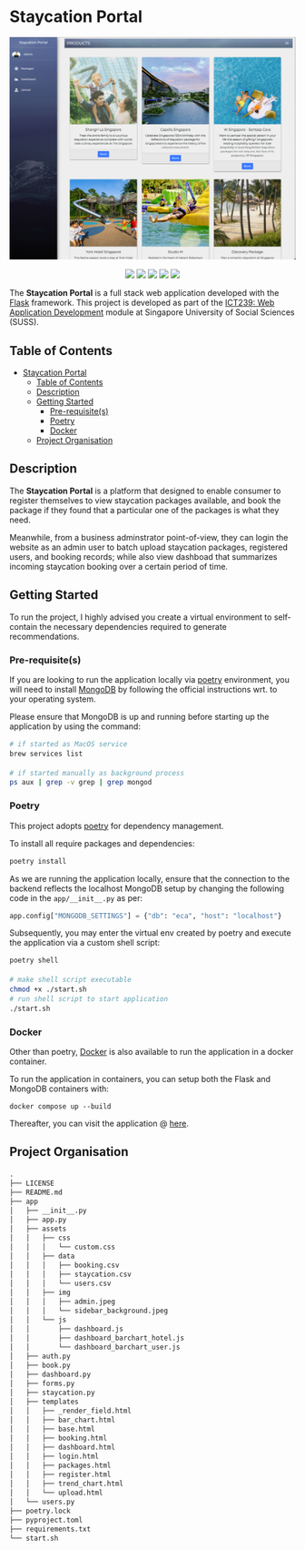 # Staycation Portal

<p align="center">
  <img src="./misc/portal.png">
</p>

<p align="center">
    <img src="https://www.vectorlogo.zone/logos/pocoo_flask/pocoo_flask-icon.svg">
    <img src="https://www.vectorlogo.zone/logos/w3_html5/w3_html5-icon.svg">
    <img src="https://www.vectorlogo.zone/logos/getbootstrap/getbootstrap-icon.svg">
    <img src="https://www.vectorlogo.zone/logos/javascript/javascript-icon.svg">
    <img src="https://www.vectorlogo.zone/logos/mongodb/mongodb-icon.svg">
</p>

The **Staycation Portal** is a full stack web application developed with the [Flask](https://flask.palletsprojects.com/en/2.1.x/) framework. This project is developed as part of the [ICT239: Web Application Development](https://www.suss.edu.sg/courses/detail/ict239) module at Singapore University of Social Sciences (SUSS).

## Table of Contents
- [Staycation Portal](#staycation-portal)
  - [Table of Contents](#table-of-contents)
  - [Description](#description)
  - [Getting Started](#getting-started)
    - [Pre-requisite(s)](#pre-requisites)
    - [Poetry](#poetry)
    - [Docker](#docker)
  - [Project Organisation](#project-organisation)

## Description

The **Staycation Portal** is a platform that designed to enable consumer to register themselves to view staycation packages available, and book the package if they found that a particular one of the packages is what they need.

Meanwhile, from a business adminstrator point-of-view, they can login the website as an admin user to batch upload staycation packages, registered users, and booking records; while also view dashboad that summarizes incoming staycation booking over a certain period of time.



## Getting Started

To run the project, I highly advised you create a virtual environment to self-contain the necessary dependencies required to generate recommendations.

### Pre-requisite(s)

If you are looking to run the application locally via [poetry](#poetry) environment, you will need to install [MongoDB](https://www.mongodb.com/docs/manual/tutorial/install-mongodb-on-os-x/) by following the official instructions wrt. to your operating system.

Please ensure that MongoDB is up and running before starting up the application by using the command:
```bash
# if started as MacOS service
brew services list

# if started manually as background process
ps aux | grep -v grep | grep mongod
```

### Poetry

This project adopts [poetry](https://python-poetry.org/) for dependency management.

To install all require packages and dependencies:
```bash
poetry install
```

As we are running the application locally, ensure that the connection to the backend reflects the localhost MongoDB setup by changing the following code in the `app/__init__.py` as per:
```python
app.config["MONGODB_SETTINGS"] = {"db": "eca", "host": "localhost"}
```

Subsequently, you may enter the virtual env created by poetry and execute the application via a custom shell script:
```bash
poetry shell

# make shell script executable
chmod +x ./start.sh
# run shell script to start application
./start.sh
```

### Docker

Other than poetry, [Docker]() is also available to run the application in a docker container.

To run the application in containers, you can setup both the Flask and MongoDB containers with:
```docker
docker compose up --build
```
Thereafter, you can visit the application @ [here](http://localhost:5000).

## Project Organisation

```
.
├── LICENSE
├── README.md
├── app
│   ├── __init__.py
│   ├── app.py
│   ├── assets
│   │   ├── css
│   │   │   └── custom.css
│   │   ├── data
│   │   │   ├── booking.csv
│   │   │   ├── staycation.csv
│   │   │   └── users.csv
│   │   ├── img
│   │   │   ├── admin.jpeg
│   │   │   └── sidebar_background.jpeg
│   │   └── js
│   │       ├── dashboard.js
│   │       ├── dashboard_barchart_hotel.js
│   │       └── dashboard_barchart_user.js
│   ├── auth.py
│   ├── book.py
│   ├── dashboard.py
│   ├── forms.py
│   ├── staycation.py
│   ├── templates
│   │   ├── _render_field.html
│   │   ├── bar_chart.html
│   │   ├── base.html
│   │   ├── booking.html
│   │   ├── dashboard.html
│   │   ├── login.html
│   │   ├── packages.html
│   │   ├── register.html
│   │   ├── trend_chart.html
│   │   └── upload.html
│   └── users.py
├── poetry.lock
├── pyproject.toml
├── requirements.txt
└── start.sh
```
